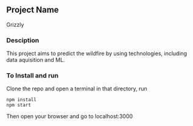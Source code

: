 ## Project Name
Grizzly

### Desciption
This project aims to predict the wildfire by using technologies, including data aquisition and ML.

### To Install and run
Clone the repo and open a terminal in that directory, run
```$xslt
npm install
npm start
```
Then open your browser and go to localhost:3000
